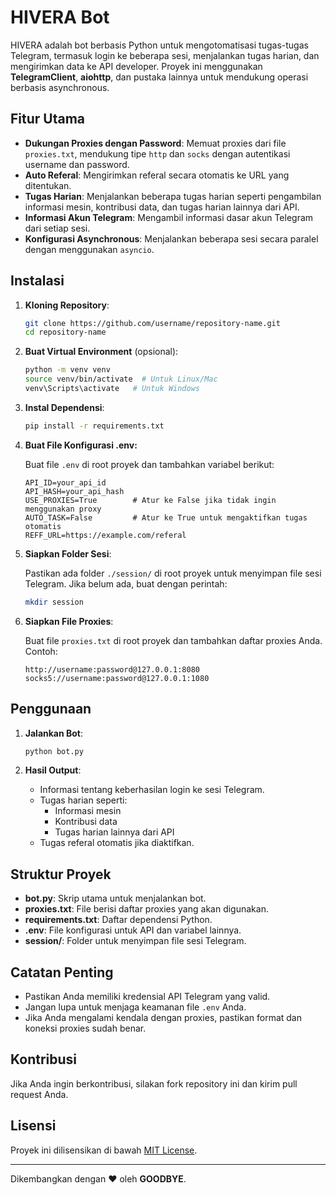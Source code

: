 # HIVERA Bot

HIVERA adalah bot berbasis Python untuk mengotomatisasi tugas-tugas Telegram, termasuk login ke beberapa sesi, menjalankan tugas harian, dan mengirimkan data ke API developer. Proyek ini menggunakan **TelegramClient**, **aiohttp**, dan pustaka lainnya untuk mendukung operasi berbasis asynchronous.

## Fitur Utama

- **Dukungan Proxies dengan Password**: Memuat proxies dari file `proxies.txt`, mendukung tipe `http` dan `socks` dengan autentikasi username dan password.
- **Auto Referal**: Mengirimkan referal secara otomatis ke URL yang ditentukan.
- **Tugas Harian**: Menjalankan beberapa tugas harian seperti pengambilan informasi mesin, kontribusi data, dan tugas harian lainnya dari API.
- **Informasi Akun Telegram**: Mengambil informasi dasar akun Telegram dari setiap sesi.
- **Konfigurasi Asynchronous**: Menjalankan beberapa sesi secara paralel dengan menggunakan `asyncio`.

## Instalasi

1. **Kloning Repository**:

   ```bash
   git clone https://github.com/username/repository-name.git
   cd repository-name
   ```

2. **Buat Virtual Environment** (opsional):

   ```bash
   python -m venv venv
   source venv/bin/activate  # Untuk Linux/Mac
   venv\Scripts\activate   # Untuk Windows
   ```

3. **Instal Dependensi**:

   ```bash
   pip install -r requirements.txt
   ```

4. **Buat File Konfigurasi .env:**

   Buat file `.env` di root proyek dan tambahkan variabel berikut:

   ```env
   API_ID=your_api_id
   API_HASH=your_api_hash
   USE_PROXIES=True        # Atur ke False jika tidak ingin menggunakan proxy
   AUTO_TASK=False         # Atur ke True untuk mengaktifkan tugas otomatis
   REFF_URL=https://example.com/referal
   ```

5. **Siapkan Folder Sesi**:

   Pastikan ada folder `./session/` di root proyek untuk menyimpan file sesi Telegram. Jika belum ada, buat dengan perintah:

   ```bash
   mkdir session
   ```

6. **Siapkan File Proxies**:

   Buat file `proxies.txt` di root proyek dan tambahkan daftar proxies Anda. Contoh:

   ```
   http://username:password@127.0.0.1:8080
   socks5://username:password@127.0.0.1:1080
   ```

## Penggunaan

1. **Jalankan Bot**:

   ```bash
   python bot.py
   ```

2. **Hasil Output**:

   - Informasi tentang keberhasilan login ke sesi Telegram.
   - Tugas harian seperti:
     - Informasi mesin
     - Kontribusi data
     - Tugas harian lainnya dari API
   - Tugas referal otomatis jika diaktifkan.

## Struktur Proyek

- **bot.py**: Skrip utama untuk menjalankan bot.
- **proxies.txt**: File berisi daftar proxies yang akan digunakan.
- **requirements.txt**: Daftar dependensi Python.
- **.env**: File konfigurasi untuk API dan variabel lainnya.
- **session/**: Folder untuk menyimpan file sesi Telegram.

## Catatan Penting

- Pastikan Anda memiliki kredensial API Telegram yang valid.
- Jangan lupa untuk menjaga keamanan file `.env` Anda.
- Jika Anda mengalami kendala dengan proxies, pastikan format dan koneksi proxies sudah benar.

## Kontribusi

Jika Anda ingin berkontribusi, silakan fork repository ini dan kirim pull request Anda.

## Lisensi

Proyek ini dilisensikan di bawah [MIT License](LICENSE).

---

Dikembangkan dengan ❤️ oleh **GOODBYE**.

